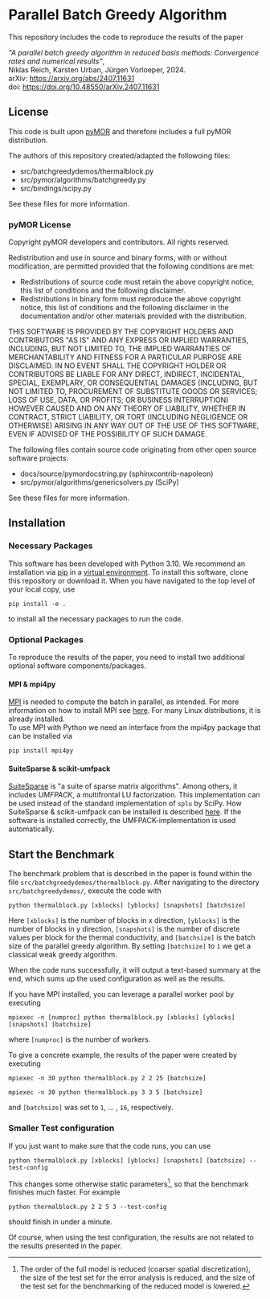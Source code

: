 # Parallel Batch Greedy Algorithm

This repository includes the code to reproduce the results of the paper

*"A parallel batch greedy algorithm in reduced basis methods: Convergence rates and numerical results"*,  
Niklas Reich, Karsten Urban, Jürgen Vorloeper, 2024.  
arXiv: https://arxiv.org/abs/2407.11631  
doi: https://doi.org/10.48550/arXiv.2407.11631

## License

This code is built upon [pyMOR](https://pymor.org/) and therefore includes a full pyMOR distribution.

The authors of this repository created/adapted the followoing files:

* src/batchgreedydemos/thermalblock.py
* src/pymor/algorithms/batchgreedy.py
* src/bindings/scipy.py

See these files for more information.

### pyMOR License

Copyright pyMOR developers and contributors. All rights reserved.

Redistribution and use in source and binary forms, with or without modification, are permitted provided that the following conditions are met:

* Redistributions of source code must retain the above copyright notice, this list of conditions and the following
  disclaimer.
* Redistributions in binary form must reproduce the above copyright notice, this list of conditions and the following
  disclaimer in the documentation and/or other materials provided with the distribution.

THIS SOFTWARE IS PROVIDED BY THE COPYRIGHT HOLDERS AND CONTRIBUTORS "AS IS" AND ANY EXPRESS OR IMPLIED WARRANTIES,
INCLUDING, BUT NOT LIMITED TO, THE IMPLIED WARRANTIES OF MERCHANTABILITY AND FITNESS FOR A PARTICULAR PURPOSE ARE
DISCLAIMED. IN NO EVENT SHALL THE COPYRIGHT HOLDER OR CONTRIBUTORS BE LIABLE FOR ANY DIRECT, INDIRECT, INCIDENTAL,
SPECIAL, EXEMPLARY, OR CONSEQUENTIAL DAMAGES (INCLUDING, BUT NOT LIMITED TO, PROCUREMENT OF SUBSTITUTE GOODS OR
SERVICES; LOSS OF USE, DATA, OR PROFITS; OR BUSINESS INTERRUPTION) HOWEVER CAUSED AND ON ANY THEORY OF LIABILITY,
WHETHER IN CONTRACT, STRICT LIABILITY, OR TORT (INCLUDING NEGLIGENCE OR OTHERWISE) ARISING IN ANY WAY OUT OF THE USE OF
THIS SOFTWARE, EVEN IF ADVISED OF THE POSSIBILITY OF SUCH DAMAGE.

The following files contain source code originating from other open source software projects:

* docs/source/pymordocstring.py  (sphinxcontrib-napoleon)
* src/pymor/algorithms/genericsolvers.py (SciPy)

See these files for more information.

## Installation
### Necessary Packages

This software has been developed with Python 3.10.
We recommend an installation via [pip](https://pip.pypa.io/en/stable/) in a [virtual environment](https://virtualenv.pypa.io/en/latest/).
To install this software, clone this repository or download it. When you have navigated to the top level of your local copy, use

    pip install -e .

to install all the necessary packages to run the code.  

### Optional Packages
To reproduce the results of the paper, you need to install two additional optional software components/packages.

#### MPI & mpi4py
[MPI](https://www.mpi-forum.org/) is needed to compute the batch in parallel, as intended. For more information on how to install MPI see [here](https://docs.open-mpi.org/en/v5.0.x/installing-open-mpi/quickstart.html). For many Linux distributions, it is already installed.  
To use MPI with Python we need an interface from the mpi4py package that can be installed via

    pip install mpi4py

#### SuiteSparse & scikit-umfpack
[SuiteSparse](https://people.engr.tamu.edu/davis/suitesparse.html) is "a suite of sparse matrix algorithms". Among others, it includes *UMFPACK*, a multifrontal LU factorization. This implementation can be used instead of the standard implementation of `splu` by SciPy. How SuiteSparse & scikit-umfpack can be installed is described [here](https://scikit-umfpack.github.io/scikit-umfpack/install.html). If the software is installed correctly, the UMFPACK-implementation is used automatically.

## Start the Benchmark

The benchmark problem that is described in the paper is found within the file `src/batchgreedydemos/thermalblock.py`. After navigating to the directory `src/batchgreedydemos/`, execute the code with

    python thermalblock.py [xblocks] [yblocks] [snapshots] [batchsize]

Here `[xblocks]` is the number of blocks in x direction, `[yblocks]` is the number of blocks in y direction, `[snapshots]` is the number of discrete values per block for the thermal conductivity, and `[batchsize]` is the batch size of the parallel greedy algorithm. By setting `[batchsize]` to `1` we get a classical weak greedy algorithm.

When the code runs successfully, it will output a text-based summary at the end, which sums up the used configuration as well as the results.

If you have MPI installed, you can leverage a parallel worker pool by executing

    mpiexec -n [numproc] python thermalblock.py [xblocks] [yblocks] [snapshots] [batchsize]

where `[numproc]` is the number of workers.

To give a concrete example, the results of the paper were created by executing

    mpiexec -n 30 python thermalblock.py 2 2 25 [batchsize]
<!-- tsk -->
    mpiexec -n 30 python thermalblock.py 3 3 5 [batchsize]
    

and `[batchsize]` was set to `1`, ... , `16`, respectively.

### Smaller Test configuration

If you just want to make sure that the code runs, you can use

    python thermalblock.py [xblocks] [yblocks] [snapshots] [batchsize] --test-config

This changes some otherwise static parameters[^1], so that the benchmark finishes much faster.
For example

    python thermalblock.py 2 2 5 3 --test-config

should finish in under a minute.

Of course, when using the test configuration, the results are not related to the results 
presented in the paper.

[^1]: The order of the full model is reduced (coarser spatial discretization), the size of the test set for the error analysis is reduced, and the size of the test set for the benchmarking of the reduced model is lowered.
